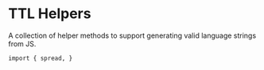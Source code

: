 # TTL Helpers

A collection of helper methods to support generating valid language strings from JS.

```
import { spread, }

```
